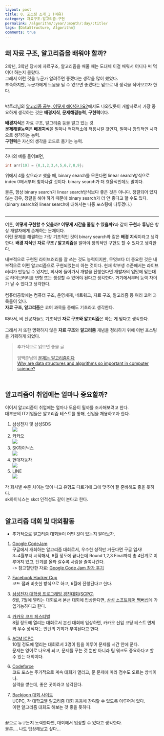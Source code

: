 ```yaml
---
layout: post
title: 0. 포스팅 소개_1 (이유)
category: 자료구조-알고리즘-구현
permalink: /algorithm/:year/:month/:day/:title/
tags: [DataStructure, Algorithm]
comments: true
---
```


## 왜 자료 구조, 알고리즘을 배워야 할까?

2학년, 3학년 당시에 자료구조, 알고리즘을 배울 때는 도대체 이걸 배워서 어디다 써 먹어야 하는지 몰랐다.<br>
그래서 이런 것을 누군가 알려주면 좋겠다는 생각을 많이 했었다.<br>
부족하지만, 누군가에게 도움을 될 수 있으면 좋겠다는 맘으로 내 생각을 적어보고자 한다.<br><br>

박트리님의 [알고리즘 공부, 어떻게 해야하나요?](https://baactree.tistory.com/52)에서도 나와있듯이 개발자로서 가장 중요하게 생각하는 것은 <b>배경지식</b>, <b>문제해결능력</b>, <b>구현력</b>이다.<br>

<b>배경지식</b>은 자료 구조, 알고리즘 등을 알고 있는 것. <br>
<b>문제해결능력</b>은 <b>배경지식</b>을 얼마나 적재적소에 적용시킬 것인지, 얼마나 창의적인 시각으로 생각하는 능력.<br>
<b>구현력</b>은 자신의 생각을 코드로 옮기는 능력.<br>

---
하나의 예를 들어보면,
```cpp  
int arr[10] = {0,1,2,3,4,5,6,7,8,9}; 
```
위에서 4를 찾으라고 했을 때, binary search를 모른다면 linear search방식으로<br>
index 0에서부터 찾아나갈 것이다. binary search가 더 효율적인데도 말이다.<br>

물론, 항상 binary search가 linear search방식보다 좋은 것은 아니다. 정렬되어 있지 않는 경우, 정렬을 해야 하기 때문에 binary search가 더 안 좋다고 할 수도 있다.<br>
(binary search와 linear search에 대해서는 나중 포스팅에 다루겠다.)<br><br>

---
여튼, <b>어떻게 구현할 수 있을까? 어떻게 시간을 줄일 수 있을까?</b>과 같이 <b>구현</b>과 <b>튜닝</b>은 항상 개발자에게 존재하는 문제이다.<br>
이런 문제를 해결하는 가장 기초적인 것이 binary search와 같은 <b>배경 지식</b>이라고 생각한다.
<b>배경 지식</b>인 <b>자료 구조 / 알고리즘</b>을 알아야 창의적인 구현도 할 수 있다고 생각한다.

내부적으로 구현된 라이브러리를 잘 쓰는 것도 능력이지만, 무엇보다 더 중요한 것은 내부적으로 어떤 알고리즘으로 구현되었는지 아는 것이다. 현재 학부생 수준에서는 라이브러리가 만능일 수 있지만, 회사에 들어가서 개발을 진행한다면 개발자의 입맛에 맞는대로 라이브러리를 변형 또는 생성할 수 있어야 된다고 생각한다. 거기에서부터 능력 차이가 날 수 있다고 생각한다.<br><br>
컴퓨터공학에는 컴퓨터 구조, 운영체제, 네트워크, 자료 구조, 알고리즘 등 여러 코어 과목들이 있다.<br>
<b>자료 구조, 알고리즘</b>은 코어 과목들 중에도 기초라고 생각한다.<br><br>
따라서, 비 전공자들도 기초적인 <b>자료 구조와 알고리즘</b>은 하는 게 맞다고 생각한다.<br><br>
그래서 저 또한 명확하지 않은 <b>자료 구조</b>와 <b>알고리즘</b> 개념을 정리하기 위해 이번 포스팅을 기획하게 되었다.<br>

> 추가적으로 읽으면 좋을 글<br><br>
임백준님의 [문제는 알고리즘이다](http://m.zdnet.co.kr/column_view.asp?artice_id=20150622080223#imadnews)<br>
[Why are data structures and algorithms so important in computer science?](https://www.quora.com/Why-are-data-structures-and-algorithms-so-important-in-computer-science)

<br>

## 알고리즘이 취업에는 얼마나 중요할까?

이어서 알고리즘이 취업에는 얼마나 도움이 될까를 조사해보려고 한다.<br>
대부분의 IT기업들은 알고리즘 테스트를 통해, 신입을 채용하고자 한다.<br>

1. 삼성전자 및 삼성SDS<br>
<img src="/assets/post_img/algorithm/삼성SDS_채용전형.png"/> <br>
2. 카카오<br>
<img src="/assets/post_img/algorithm/카카오_채용전형.png"/> <br>
3. SK하이닉스 <br>
<img src="/assets/post_img/algorithm/sk하이닉스_채용전형.png"/> <br>
4. 현대자동차 <br>
<img src="/assets/post_img/algorithm/현대자동차_채용전형.png"/> <br>
5. LINE <br>
<img src="/assets/post_img/algorithm/라인_채용전형.png"/> <br>

각 회사별 수준 차이는 많이 나고 유형도 다르기에 그에 맞추어 잘 준비해도 좋을 듯하다. <br>
sk하이닉스는 skct 인적성도 같이 본다고 한다. <br><br>


## 알고리즘 대회 및 대외활동

- 추가적으로 알고리즘 대회들이 어떤 것이 있는지 알아보자.

1. [Google CodeJam](https://codingcompetitions.withgoogle.com/codejam)<br>
구글에서 개최하는 알고리즘 대회로서, 우수한 성적만 거둔다면 구글 입사! <br>
3~4월부터 시작해서, 8월 정도에 끝나는데 Round 1,2,3 Final까지 총 4단계로 이루어져 있고, 단계를 올라 갈수록 사람을 줄여나간다. <br>
-> 참고할만한 자료: [Google Code Jam 참가 후기](https://blog.outsider.ne.kr/784)

2. [Facebook Hacker Cup](https://www.facebook.com/hackercup/)<br>
코드 잼과 비슷한 방식으로 하고, 6월에 진행된다고 한다.

3. [삼성전자 대학생 프로그래밍 경진대회(SCPC)](https://news.samsung.com/kr/%EC%82%BC%EC%84%B1%EC%A0%84%EC%9E%90-%EC%A0%9C-4%ED%9A%8C-%EB%8C%80%ED%95%99%EC%83%9D-%ED%94%84%EB%A1%9C%EA%B7%B8%EB%9E%98%EB%B0%8D-%EA%B2%BD%EC%A7%84%EB%8C%80%ED%9A%8C-%EC%B0%B8)<br>
6월, 7월에 열리는 대회로서 본선 대회에 입상한다면, [삼성 소프트웨어 멤버십](http://secmem.org/)에 가입가능하다고 한다.<br>

4. [카카오 코드 페스티벌](https://www.kakaocode.com/)<br>
8월 정도에 열리는 대회로서 본선 대회에 입상하면, 카카오 신입 코딩 테스트 면제와 우수 성적자는 인턴의 기회가 부여된다고 한다.<br>

5. [ACM ICPC](http://icpckorea.org/)<br>
10월 정도에 열리는 대회로서 3명이 팀을 이루어 문제를 시간 안에 푼다.<br>
문제는 영어로 나오게 되고, 문제를 푸는 것 뿐만 아니라 팀 워크도 중요하다고 할 수 있는 대회이다.

6. [Codeforce](https://codeforces.com/)<br>
코드 포스는 주기적으로 계속 대회가 열리고, 푼 문제에 따라 점수도 오르는 방식이다.<br>
실력을 쌓는데, 좋은 곳이라고 생각된다.

7. [Backjoon 대회 사이트](https://www.acmicpc.net/contest/official/list)<br>
UCPC, 각 대학교별 알고리즘 대회 등등에 참여할 수 있도록 이루어져 있다.<br>
이런 알고리즘 대회도 해보는 것 좋을 듯하다.<br><br>

끝으로 누구든지 노력한다면, 대회에서 입상할 수 있다고 생각한다.<br>
물론.... 나도 입상해보고 싶다...
